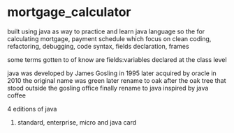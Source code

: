 # mortgage_calculator
built using java as way to practice and
learn java language so the for calculating mortgage, 
payment schedule which focus on clean coding, refactoring, 
debugging, code syntax, fields declaration, frames

some terms gotten to of know are fields:variables declared at the 
class level 

java was developed by James Gosling in 1995 later acquired by oracle in 2010 
the original name was green later rename to oak after the oak tree that stood
outside the gosling office finally rename to java inspired by java coffee

4 editions of java 
1. standard, enterprise, micro and java card

